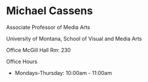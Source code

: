 # Michael Cassens

Associate Professor of Media Arts

University of Montana, School of Visual and Media Arts

Office
McGill Hall Rm: 230

Office Hours
* Mondays-Thursday: 10:00am - 11:00am

